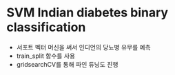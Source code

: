 # SVM Indian diabetes binary classification
- 서포트 벡터 머신을 써서 인디언의 당뇨병 유무를 예측
- train_split 함수를 사용
- gridsearchCV를 통해 파인 튜닝도 진행